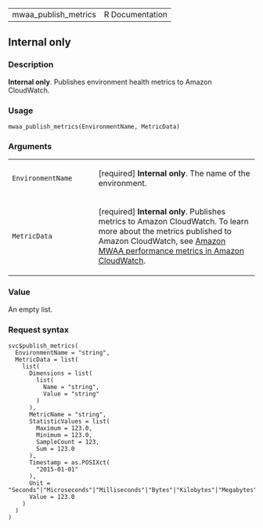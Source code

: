 <table style="width: 100%;">
<tbody>
<tr class="odd">
<td>mwaa_publish_metrics</td>
<td style="text-align: right;">R Documentation</td>
</tr>
</tbody>
</table>

## Internal only

### Description

**Internal only**. Publishes environment health metrics to Amazon
CloudWatch.

### Usage

    mwaa_publish_metrics(EnvironmentName, MetricData)

### Arguments

<table>
<colgroup>
<col style="width: 35%" />
<col style="width: 65%" />
</colgroup>
<tbody>
<tr class="odd">
<td><code
id="mwaa_publish_metrics_:_EnvironmentName">EnvironmentName</code></td>
<td><p>[required] <strong>Internal only</strong>. The name of the
environment.</p></td>
</tr>
<tr class="even">
<td><code id="mwaa_publish_metrics_:_MetricData">MetricData</code></td>
<td><p>[required] <strong>Internal only</strong>. Publishes metrics to
Amazon CloudWatch. To learn more about the metrics published to Amazon
CloudWatch, see <a
href="https://docs.aws.amazon.com/mwaa/latest/userguide/cw-metrics.html">Amazon
MWAA performance metrics in Amazon CloudWatch</a>.</p></td>
</tr>
</tbody>
</table>

### Value

An empty list.

### Request syntax

    svc$publish_metrics(
      EnvironmentName = "string",
      MetricData = list(
        list(
          Dimensions = list(
            list(
              Name = "string",
              Value = "string"
            )
          ),
          MetricName = "string",
          StatisticValues = list(
            Maximum = 123.0,
            Minimum = 123.0,
            SampleCount = 123,
            Sum = 123.0
          ),
          Timestamp = as.POSIXct(
            "2015-01-01"
          ),
          Unit = "Seconds"|"Microseconds"|"Milliseconds"|"Bytes"|"Kilobytes"|"Megabytes"|"Gigabytes"|"Terabytes"|"Bits"|"Kilobits"|"Megabits"|"Gigabits"|"Terabits"|"Percent"|"Count"|"Bytes/Second"|"Kilobytes/Second"|"Megabytes/Second"|"Gigabytes/Second"|"Terabytes/Second"|"Bits/Second"|"Kilobits/Second"|"Megabits/Second"|"Gigabits/Second"|"Terabits/Second"|"Count/Second"|"None",
          Value = 123.0
        )
      )
    )
